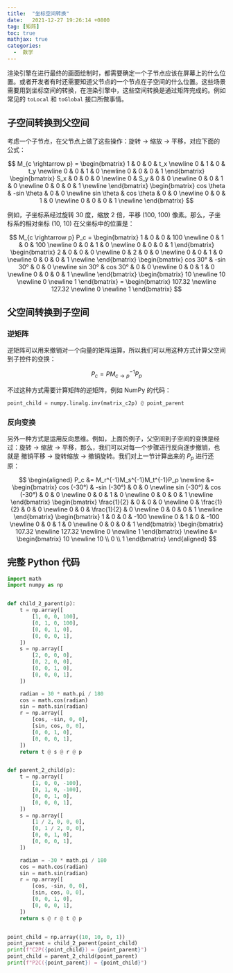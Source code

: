 ```yaml
---
title:  "坐标空间转换"
date:   2021-12-27 19:26:14 +0800
tag: [矩阵]
toc: true
mathjax: true
categories:
  -  数学
---
```


渲染引擎在进行最终的画面绘制时，都需要确定一个子节点应该在屏幕上的什么位置。或者开发者有时还需要知道父节点的一个节点在子空间的什么位置。这些场景需要用到坐标空间的转换，在渲染引擎中，这些空间转换是通过矩阵完成的。例如常见的 `toLocal` 和 `toGlobal` 接口所做事情。

## 子空间转换到父空间

考虑一个子节点，在父节点上做了这些操作：旋转 -> 缩放 -> 平移，对应下面的公式：

$$
M_{c \rightarrow p} = 
\begin{bmatrix}
1 & 0 & 0 & t_x \newline
0 & 1 & 0 & t_y \newline
0 & 0 & 1 & 0 \newline
0 & 0 & 0 & 1
\end{bmatrix}
\begin{bmatrix}
S_x & 0 & 0 & 0 \newline
0 & S_y & 0 & 0 \newline
0 & 0 & 1 & 0 \newline
0 & 0 & 0 & 1 \newline
\end{bmatrix}
\begin{bmatrix}
cos \theta & -sin \theta & 0 & 0 \newline
sin \theta & cos \theta & 0 & 0 \newline
0 & 0 & 1 & 0 \newline
0 & 0 & 0 & 1 \newline
\end{bmatrix}
$$

例如，子坐标系经过旋转 30 度，缩放 2 倍，平移 (100, 100) 像素。那么，子坐标系的相对坐标 (10, 10) 在父坐标中的位置是：

$$
M_{c \rightarrow p} P_c = 
\begin{bmatrix}
1 & 0 & 0 & 100 \newline
0 & 1 & 0 & 100 \newline
0 & 0 & 1 & 0 \newline
0 & 0 & 0 & 1
\end{bmatrix}
\begin{bmatrix}
2 & 0 & 0 & 0 \newline
0 & 2 & 0 & 0 \newline
0 & 0 & 1 & 0 \newline
0 & 0 & 0 & 1 \newline
\end{bmatrix}
\begin{bmatrix}
cos 30° & -sin 30° & 0 & 0 \newline
sin 30° & cos 30° & 0 & 0 \newline
0 & 0 & 1 & 0 \newline
0 & 0 & 0 & 1 \newline
\end{bmatrix}
\begin{bmatrix}
10 \newline 10 \newline 0 \newline 1
\end{bmatrix} = 
\begin{bmatrix}
107.32 \newline 127.32 \newline 0 \newline 1
\end{bmatrix}
$$

## 父空间转换到子空间

### 逆矩阵

逆矩阵可以用来撤销对一个向量的矩阵运算，所以我们可以用这种方式计算父空间到子控件的变换：

$$
P_c = PM_{c \rightarrow p}^{-1} P_p
$$

不过这种方式需要计算矩阵的逆矩阵，例如 NumPy 的代码：

```python
point_child = numpy.linalg.inv(matrix_c2p) @ point_parent
```

### 反向变换
另外一种方式是运用反向思维。例如，上面的例子，父空间到子空间的变换是经过：旋转 -> 缩放 -> 平移，那么，我们可以对每一个步骤进行反向逐步撤销，也就是 撤销平移 -> 旋转缩放 -> 撤销旋转。我们对上一节计算出来的 $P_p$ 进行还原：

$$
\begin{aligned}
P_c &= M_r^{-1}M_s^{-1}M_t^{-1}P_p \newline
&= 
\begin{bmatrix}
cos (-30°) & -sin (-30°) & 0 & 0 \newline
sin (-30°) & cos (-30°) & 0 & 0 \newline
0 & 0 & 1 & 0 \newline
0 & 0 & 0 & 1 \newline
\end{bmatrix}
\begin{bmatrix}
\frac{1}{2} & 0 & 0 & 0 \newline
0 & \frac{1}{2} & 0 & 0 \newline
0 & 0 & \frac{1}{2} & 0 \newline
0 & 0 & 0 & 1 \newline
\end{bmatrix}
\begin{bmatrix}
1 & 0 & 0 & -100 \newline
0 & 1 & 0 & -100 \newline
0 & 0 & 1 & 0 \newline
0 & 0 & 0 & 1
\end{bmatrix}
\begin{bmatrix}
107.32 \newline 127.32 \newline 0 \newline 1
\end{bmatrix} 
\newline &= 
\begin{bmatrix}
10 \newline 10 \\ 0 \\ 1
\end{bmatrix}
\end{aligned}
$$

## 完整 Python 代码 

```python
import math
import numpy as np


def child_2_parent(p):
    t = np.array([
        [1, 0, 0, 100],
        [0, 1, 0, 100],
        [0, 0, 1, 0],
        [0, 0, 0, 1],
    ])
    s = np.array([
        [2, 0, 0, 0],
        [0, 2, 0, 0],
        [0, 0, 1, 0],
        [0, 0, 0, 1],
    ])

    radian = 30 * math.pi / 180
    cos = math.cos(radian)
    sin = math.sin(radian)
    r = np.array([
        [cos, -sin, 0, 0],
        [sin, cos, 0, 0],
        [0, 0, 1, 0],
        [0, 0, 0, 1],
    ])
    return t @ s @ r @ p


def parent_2_child(p):
    t = np.array([
        [1, 0, 0, -100],
        [0, 1, 0, -100],
        [0, 0, 1, 0],
        [0, 0, 0, 1],
    ])
    s = np.array([
        [1 / 2, 0, 0, 0],
        [0, 1 / 2, 0, 0],
        [0, 0, 1, 0],
        [0, 0, 0, 1],
    ])

    radian = -30 * math.pi / 180
    cos = math.cos(radian)
    sin = math.sin(radian)
    r = np.array([
        [cos, -sin, 0, 0],
        [sin, cos, 0, 0],
        [0, 0, 1, 0],
        [0, 0, 0, 1],
    ])
    return s @ r @ t @ p


point_child = np.array((10, 10, 0, 1))
point_parent = child_2_parent(point_child)
print(f"C2P({point_child}) = {point_parent}")
point_child = parent_2_child(point_parent)
print(f"P2C({point_parent}) = {point_child}")
```
